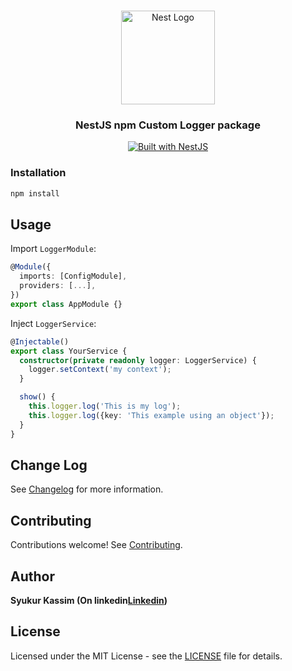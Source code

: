 <h1 align="center"></h1>

<div align="center">
  <a href="http://nestjs.com/" target="_blank">
    <img src="https://nestjs.com/img/logo_text.svg" width="150" alt="Nest Logo" />
  </a>
</div>

<h3 align="center">NestJS npm Custom Logger package</h3>

<div align="center">
  <a href="https://nestjs.com" target="_blank">
    <img src="https://img.shields.io/badge/built%20with-NestJs-red.svg" alt="Built with NestJS">
  </a>
</div>

### Installation

```bash
npm install
```

## Usage

Import `LoggerModule`:

```typescript
@Module({
  imports: [ConfigModule],
  providers: [...],
})
export class AppModule {}
```

Inject `LoggerService`:

```typescript
@Injectable()
export class YourService {
  constructor(private readonly logger: LoggerService) {
    logger.setContext('my context');
  }

  show() {
    this.logger.log('This is my log');
    this.logger.log({key: 'This example using an object'});
  }
}
```

## Change Log

See [Changelog](CHANGELOG.md) for more information.

## Contributing

Contributions welcome! See [Contributing](CONTRIBUTING.md).

## Author

**Syukur Kassim (On linkedin[Linkedin](https://www.linkedin.com/in/syukurilexs))**

## License

Licensed under the MIT License - see the [LICENSE](LICENSE) file for details.